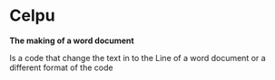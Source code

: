 # Celpu
<!DUCTYPE! html>
<html>
<head>
<b>The making of a word document</b>
<p>Is a code that change the text in
       to the Line of a word document
       or a different format of the code 
</p>
    
